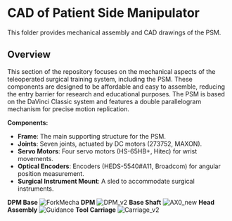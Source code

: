 # CAD of Patient Side Manipulator

This folder provides mechanical assembly and CAD drawings of the PSM.

## Overview

This section of the repository focuses on the mechanical aspects of the teleoperated surgical training system, including the PSM. These components are designed to be affordable and easy to assemble, reducing the entry barrier for research and educational purposes.
The PSM is based on the DaVinci Classic system and features a double parallelogram mechanism for precise motion replication.

**Components:**

- **Frame**: The main supporting structure for the PSM.
- **Joints**: Seven joints, actuated by DC motors (273752, MAXON).
- **Servo Motors**: Four servo motors (HS-65HB+, Hitec) for wrist movements.
- **Optical Encoders**: Encoders (HEDS-5540#A11, Broadcom) for angular position measurement.
- **Surgical Instrument Mount**: A sled to accommodate surgical instruments.

**DPM Base**
![ForkMecha](https://github.com/AW9920/osMDV/assets/61975888/e7f96d02-b445-4a05-ae61-6f713d43c98f)
**DPM**
![DPM_v2](https://github.com/AW9920/osMDV/assets/61975888/fa76ceb9-c7b3-4b58-b465-8e763ed9f82a)
**Base Shaft**
![AX0_new](https://github.com/AW9920/osMDV/assets/61975888/51080bb7-d4ce-406e-9bf8-bc24dfeb413c)
**Head Assembly**
![Guidance](https://github.com/AW9920/osMDV/assets/61975888/49ca5d13-6fcb-4db0-88bb-3e79a4705c55)
**Tool Carriage**
![Carriage_v2](https://github.com/AW9920/osMDV/assets/61975888/067e491d-3ef2-469a-8119-9396151d73dc)

